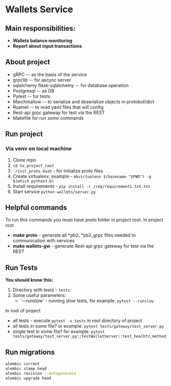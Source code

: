 # Wallets Service

## Main responsibilities:

* **Wallets balance monitoring**
* **Report about input transactions**

## About project
* gRPC -- as the basis of the service
* grpclib -- for ascync server
* sqlalchemy flask-sqlalchemy  -- for database operation
* Postgresql -- as DB
* Pytest -- for tests
* Marchmallow -- to serialize and deserialize objects in protobuf/dict
* Ruamel -- to read yaml files that will config
* Rest-api grpc gateway for test via the REST
* Makefile for run some commands



## Run project

### Via venv on local machine
1. Clone repo
1. `cd to_project_root`
1. `./init_proto.bash` - for initialize proto files
1. Create virtualenv, example - `mkvirtualenv $(basename "$PWD") -p $(which python3.6)`
1. Install requirements - `pip install -r /req/requirements.txt.txt`
1. Start service `python wallets/server.py`

## Helpful commands
To run this commands you must have proto folder in project root.
In project root
* **make proto** - generate all *pb2, *pb2_grpc files needed to communication
 with services 
* **make wallets-gw** - generate Rest-api grpc gateway for test via the REST

## Run Tests

**You should know this:**
1. Directory with tests - `tests`.
2. Some useful parameters:
    * '--runslow' - running slow tests, for example: `pytest --runslow`

In root of project
+ all tests - execute `pytest -v tests` in root directory of project
+ all tests in some file? or example: `pytest tests/gateway/test_server.py`
+ single test in some file? for example: `pytest tests/gateway/test_server.py::TestWalletServer::test_healhtz_method`


## Run migrations
```bash
alembic current
alembic stamp head
alembic revision --autogenerate
alembic upgrade head
```

